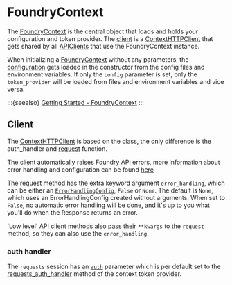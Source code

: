 # FoundryContext

The [FoundryContext] is the central object that loads and holds your configuration and token provider.
The [client] is a [ContextHTTPClient] that gets shared by all [APIClients](api_client.md) that use the FoundryContext instance.

When initializing a [FoundryContext] without any parameters, the [configuration](configuration.md) gets loaded in the constructor from the config files and environment variables.
If only the `config` parameter is set, only the `token_provider` will be loaded from files and environment variables and vice versa.

:::{seealso}
[Getting Started - FoundryContext](/getting_started/foundry_dev_tools.md#foundrycontext)
:::

## Client

The [ContextHTTPClient] is based on the [](#requests.Session) class, the only difference is the auth_handler and [request](#foundry_dev_tools.clients.context_client.ContextHTTPClient.request) function.

The client automatically raises Foundry API errors, more information about error handling and configuration can be found [here](/dev/architecture/errors.md)

The request method has the extra keyword argument `error_handling`, which can be either an [`ErrorHandlingConfig`](#foundry_dev_tools.errors.handling.ErrorHandlingConfig), `False` or `None`. The default is `None`, which uses an ErrorHandlingConfig created without arguments.
When set to `False`, no automatic error handling will be done, and it's up to you what you'll do when the Response returns an error.

'Low level' API client methods also pass their `**kwargs` to the `request` method, so they can also use the `error_handling`.

### auth handler

The `requests` session has an [`auth`](#requests.Session.auth) parameter which is per default set to the [requests_auth_handler](#foundry_dev_tools.config.token_provider.TokenProvider.requests_auth_handler) method of the context token provider.

[FoundryContext]: #foundry_dev_tools.config.context.FoundryContext
[ContextHTTPClient]: #foundry_dev_tools.clients.context_client.ContextHTTPClient
[client]: #foundry_dev_tools.config.context.FoundryContext.client


